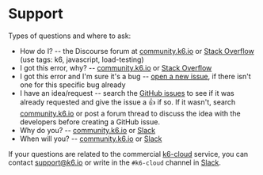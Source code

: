 # Support

Types of questions and where to ask:

- How do I? -- the Discourse forum at [community.k6.io](https://community.k6.io/) or [Stack Overflow](https://stackoverflow.com/questions/tagged/k6) (use tags: k6, javascript, load-testing)
- I got this error, why? -- [community.k6.io](https://community.k6.io/) or [Stack Overflow](https://stackoverflow.com/questions/tagged/k6)
- I got this error and I'm sure it's a bug -- [open a new issue](https://github.com/k6io/k6/issues), if there isn't one for this specific bug already
- I have an idea/request -- search the [GitHub issues](https://github.com/grafana/k6/issues) to see if it was already requested and give the issue a :+1: if so. If it wasn't, search [community.k6.io](https://community.k6.io/) or post a forum thread to discuss the idea with the developers before creating a GitHub issue.
- Why do you? -- [community.k6.io](https://community.k6.io/) or [Slack](https://k6.io/slack)
- When will you? -- [community.k6.io](https://community.k6.io/) or [Slack](https://k6.io/slack)

If your questions are related to the commercial [k6-cloud](https://k6.io/cloud/) service, you can contact <support@k6.io> or write in the `#k6-cloud` channel in [Slack](https://k6.io/slack).
